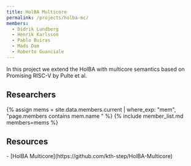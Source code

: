 ```yaml
---
title: HolBA Multicore
permalink: /projects/holba-mc/
members:
  - Didrik Lundberg
  - Henrik Karlsson
  - Pablo Buiras
  - Mads Dam
  - Roberto Guanciale
---
```


In this project we extend the HolBA with multicore semantics based on Promising RISC-V by Pulte et al.

<h2>Researchers</h2>
{% assign mems = site.data.members.current | where_exp: "mem", "page.members contains mem.name " %}
{% include member_list.md members=mems %}

<div style="clear:both;"></div>

<h2>Resources</h2>
- [HolBA Multicore](https://github.com/kth-step/HolBA-Multicore)
